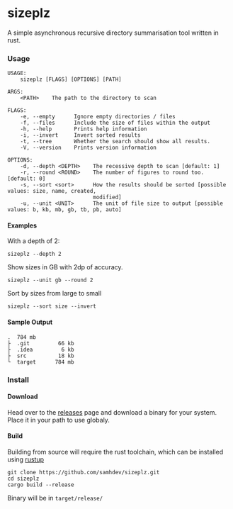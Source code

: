 # sizeplz
A simple asynchronous recursive directory summarisation tool written in rust.

### Usage
```
USAGE:
    sizeplz [FLAGS] [OPTIONS] [PATH]

ARGS:
    <PATH>    The path to the directory to scan

FLAGS:
    -e, --empty      Ignore empty directories / files
    -f, --files      Include the size of files within the output
    -h, --help       Prints help information
    -i, --invert     Invert sorted results
    -t, --tree       Whether the search should show all results.
    -V, --version    Prints version information

OPTIONS:
    -d, --depth <DEPTH>    The recessive depth to scan [default: 1]
    -r, --round <ROUND>    The number of figures to round too. [default: 0]
    -s, --sort <sort>      How the results should be sorted [possible values: size, name, created,
                           modified]
    -u, --unit <UNIT>      The unit of file size to output [possible values: b, kb, mb, gb, tb, pb, auto]
```

#### Examples
With a depth of 2:
```
sizeplz --depth 2
```

Show sizes in GB with 2dp of accuracy.
```
sizeplz --unit gb --round 2
```

Sort by sizes from large to small
```
sizeplz --sort size --invert
```

#### Sample Output
```
.  784 mb
├  .git         66 kb
├  .idea         6 kb
├  src          18 kb
└  target      784 mb
```

### Install
#### Download
Head over to the [releases](https://github.com/SamHDev/sizeplz/releases) page and download a binary for your system.
Place it in your path to use globaly.


#### Build
Building from source will require the rust toolchain, which can be installed using [rustup](https://rustup.rs)
```
git clone https://github.com/samhdev/sizeplz.git
cd sizeplz
cargo build --release
```
Binary will be in `target/release/`

